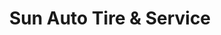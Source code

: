 ---
title: "Sun Auto Tire & Service"
url: /beaverton/sun-auto-tire-und-service/
shop: Autowerkstatt
---